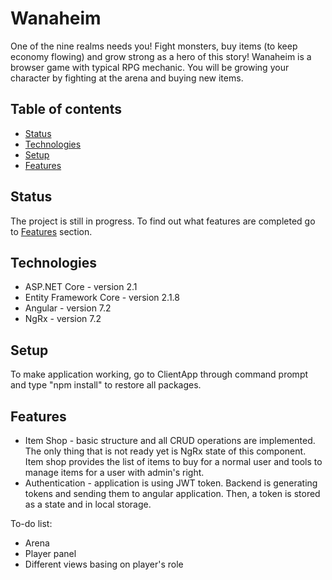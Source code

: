 # Wanaheim
One of the nine realms needs you! Fight monsters, buy items (to keep economy flowing) and grow strong as a hero of this story!
Wanaheim is a browser game with typical RPG mechanic. You will be growing your character by fighting at the arena and buying new items.

## Table of contents
* [Status](#status)
* [Technologies](#technologies)
* [Setup](#setup)
* [Features](#features)

## Status
The project is still in progress. To find out what features are completed go to [Features](#features) section.


## Technologies
* ASP.NET Core - version 2.1
* Entity Framework Core - version 2.1.8
* Angular - version 7.2
* NgRx - version 7.2


## Setup
To make application working, go to ClientApp through command prompt and type "npm install" to restore all packages.


## Features
* Item Shop - basic structure and all CRUD operations are implemented. The only thing that is not ready yet is NgRx state of this component. Item shop provides the list of items to buy for a normal user and tools to manage items for a user with admin's right.  
* Authentication - application is using JWT token. Backend is generating tokens and sending them to angular application. Then, a token is stored as a state and in local storage. 

To-do list:
* Arena 
* Player panel
* Different views basing on player's role
